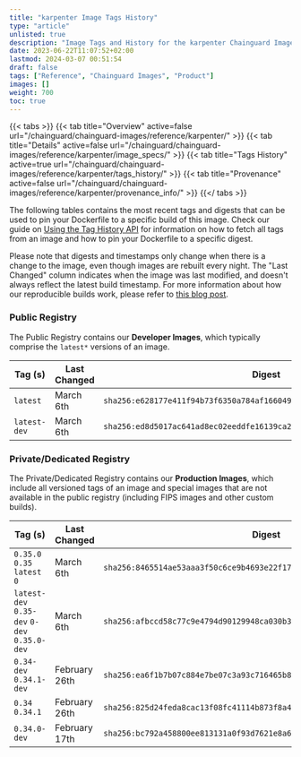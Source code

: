 ```yaml
---
title: "karpenter Image Tags History"
type: "article"
unlisted: true
description: "Image Tags and History for the karpenter Chainguard Image"
date: 2023-06-22T11:07:52+02:00
lastmod: 2024-03-07 00:51:54
draft: false
tags: ["Reference", "Chainguard Images", "Product"]
images: []
weight: 700
toc: true
---
```


{{< tabs >}}
{{< tab title="Overview" active=false url="/chainguard/chainguard-images/reference/karpenter/" >}}
{{< tab title="Details" active=false url="/chainguard/chainguard-images/reference/karpenter/image_specs/" >}}
{{< tab title="Tags History" active=true url="/chainguard/chainguard-images/reference/karpenter/tags_history/" >}}
{{< tab title="Provenance" active=false url="/chainguard/chainguard-images/reference/karpenter/provenance_info/" >}}
{{</ tabs >}}

The following tables contains the most recent tags and digests that can be used to pin your Dockerfile to a specific build of this image. Check our guide on [Using the Tag History API](/chainguard/chainguard-images/using-the-tag-history-api/) for information on how to fetch all tags from an image and how to pin your Dockerfile to a specific digest.

Please note that digests and timestamps only change when there is a change to the image, even though images are rebuilt every night. The "Last Changed" column indicates when the image was last modified, and doesn't always reflect the latest build timestamp. For more information about how our reproducible builds work, please refer to [this blog post](https://www.chainguard.dev/unchained/reproducing-chainguards-reproducible-image-builds).

### Public Registry
The Public Registry contains our **Developer Images**, which typically comprise the `latest*` versions of an image.

| Tag (s)       | Last Changed | Digest                                                                    |
|---------------|--------------|---------------------------------------------------------------------------|
|  `latest`     | March 6th    | `sha256:e628177e411f94b73f6350a784af166049b2319c6ad0f997df5b24d99494bdf4` |
|  `latest-dev` | March 6th    | `sha256:ed8d5017ac641ad8ec02eeddfe16139ca2d4d5175d2a1aa00f4645669b522524` |


### Private/Dedicated Registry
The Private/Dedicated Registry contains our **Production Images**, which include all versioned tags of an image and special images that are not available in the public registry (including FIPS images and other custom builds).

| Tag (s)                                       | Last Changed  | Digest                                                                    |
|-----------------------------------------------|---------------|---------------------------------------------------------------------------|
|  `0.35.0` `0.35` `latest` `0`                 | March 6th     | `sha256:8465514ae53aaa3f50c6ce9b4693e22f17c53816a864e04266c5d22ade2f56c7` |
|  `latest-dev` `0.35-dev` `0-dev` `0.35.0-dev` | March 6th     | `sha256:afbccd58c77c9e4794d90129948ca030b33a528b0e2a5014ef92390d6acc698e` |
|  `0.34-dev` `0.34.1-dev`                      | February 26th | `sha256:ea6f1b7b07c884e7be07c3a93c716465b8220fbe2bf84a7f49cc1bf440c35865` |
|  `0.34` `0.34.1`                              | February 26th | `sha256:825d24feda8cac13f08fc41114b873f8a42b46b3037eabeb39f0de8a6ab20e08` |
|  `0.34.0-dev`                                 | February 17th | `sha256:bc792a458800ee813131a0f93d7621e8a6bd926b5a28fe296e502d5b23b22480` |

